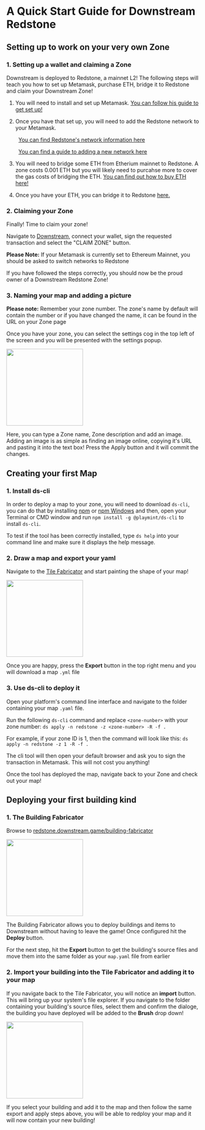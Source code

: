 # A Quick Start Guide for Downstream Redstone

## Setting up to work on your very own Zone

### 1. Setting up a wallet and claiming a Zone

Downstream is deployed to Redstone, a mainnet L2! The following steps will teach you how to set up Metamask, purchase ETH, bridge it to Redstone and claim your Downstream Zone! 

1. You will need to install and set up Metamask. [You can follow his guide to get set up!](https://support.metamask.io/getting-started/getting-started-with-metamask/)

2. Once you have that set up, you will need to add the Redstone network to your Metamask. 

&nbsp; &nbsp; &nbsp; &nbsp; [You can find Redstone's network information here](https://redstone.xyz/docs/network-info)

&nbsp; &nbsp; &nbsp; &nbsp; [You can find a guide to adding a new network here](https://support.metamask.io/networks-and-sidechains/managing-networks/how-to-add-a-custom-network-rpc/)

3. You will need to bridge some ETH from Etherium mainnet to Redstone. A zone costs 0.001 ETH but you will likely need to purcahse more to cover the gas costs of bridging the ETH. [You can find out how to buy ETH here!](https://portfolio.metamask.io/)

4. Once you have your ETH, you can bridge it to Redstone [here.](https://redstone.xyz/deposit)

### 2. Claiming your Zone

Finally! Time to claim your zone!

Navigate to [Downstream](https://redstone.downstream.game/), connect your wallet, sign the requested transaction and select the "CLAIM ZONE" button.

__Please Note:__ If your Metamask is currently set to Ethereum Mainnet, you should be asked to switch networks to Redstone

If you have followed the steps correctly, you should now be the proud owner of a Downstream Redstone Zone!

### 3. Naming your map and adding a picture

__Please note:__ Remember your zone number. The zone's name by default will contain the number or if you have changed the name, it can be found in the URL on your Zone page

Once you have your zone, you can select the settings cog in the top left of the screen and you will be presented with the settings popup.

<img src="images/adminPanel.png" width="200">

Here, you can type a Zone name, Zone description and add an image. Adding an image is as simple as finding an image online, copying it's URL and pasting it into the text box! Press the Apply button and it will commit the changes.


## Creating your first Map

### 1. Install ds-cli

In order to deploy a map to your zone, you will need to download `ds-cli`, you can do that by installing [npm](https://docs.npmjs.com/downloading-and-installing-node-js-and-npm) or [npm Windows](https://nodejs.org/en/download/) and then, open your Terminal or CMD window and run `npm install -g @playmint/ds-cli` to install  `ds-cli`.

To test if the tool has been correctly installed, type `ds help` into your command line and make sure it displays the help message.


### 2. Draw a map and export your yaml

Navigate to the [Tile Fabricator](https://redstone.downstream.game/tile-fabricator) and start painting the shape of your map!

<img src="images/tile-fabricator.png" width="200">

Once you are happy, press the __Export__ button in the top right menu and you will download a map `.yml` file

### 3. Use ds-cli to deploy it

Open your platform's command line interface and navigate to the folder containing your map `.yaml` file.

Run the following `ds-cli` command and replace `<zone-nunber>` with your zone number: `ds apply -n redstone -z <zone-number> -R -f .`

For example, if your zone ID is 1, then the command will look like this: `ds apply -n redstone -z 1 -R -f .`

The cli tool will then open your default browser and ask you to sign the transaction in Metamask. This will not cost you anything!

Once the tool has deployed the map, navigate back to your Zone and check out your map!


## Deploying your first building kind

### 1. The Building Fabricator
Browse to [redstone.downstream.game/building-fabricator](https://redstone.downstream.game/building-fabricator)

<img src="images/building-fabricator.png" width="200">

The Building Fabricator allows you to deploy buildings and items to Downstream without having to leave the game! Once configured hit the __Deploy__ button.

For the next step, hit the __Export__ button to get the building's source files and move them into the same folder as your `map.yaml` file from earlier

### 2. Import your building into the Tile Fabricator and adding it to your map

If you navigate back to the Tile Fabricator, you will notice an __import__ button. This will bring up your system's file explorer. If you navigate to the folder containing your building's source files, select them and confirm the dialoge, the building you have deployed will be added to the __Brush__ drop down!

<img src="images/tileFabPanel.png" width="200">

If you select your building and add it to the map and then follow the same export and apply steps above, you will be able to redploy your map and it will now contain your new building!
